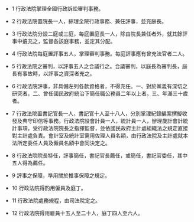 * 1 行政法院掌理全國行政訴訟審判事務。

* 2 行政法院置院長一人，綜理全院行政事務、兼任評事，並充庭長。

* 3 行政法院分設二庭或三庭，每庭置庭長一人，除由院長兼任者外，就其餘評事中遴充之，監督各該庭事務，並定其分配。

* 4 行政法院每庭置評事五人，掌理審判事務。每庭評事應有曾充法官者二人。

* 5 行政法院之審判，以評事五人之合議行之。合議審判，以庭長為審判長，庭長有事故時，以評事之資深者充之。

* 6 行政法院評事，非具備左列各款資格者，不得充任。一、對於黨義有深切之研究者。二、曾任國民政府統治下簡任職公務員二年以上者。三、年滿三十歲者。

* 7 行政法院置書記官長一人，書記官十人至十八人，分別掌理紀錄編案撰擬收發及典守印信等事務。行政法院設會計員一人，統計員一人，辦理歲計會計統計事項，受行政法院院長之指揮監督，並依國民政府主計處組織法之規定直接對主計處負責。會計室及統計室需用佐理人員名額，由行政法院及主計處就本法所定委任人員及僱員名額中會同決定之。

* 8 行政法院院長特任，評事簡任，書記官長薦任，或簡任，書記官委任，其中五人得為薦任。

* 9 評事之保障，準用關於推事保障之規定。

* 10 行政法院得酌用僱員及庭丁。

* 11 行政法院處務規程，由司法院定之。

* 12 行政法院得用雇員十五人至二十人，庭丁四人至六人。

